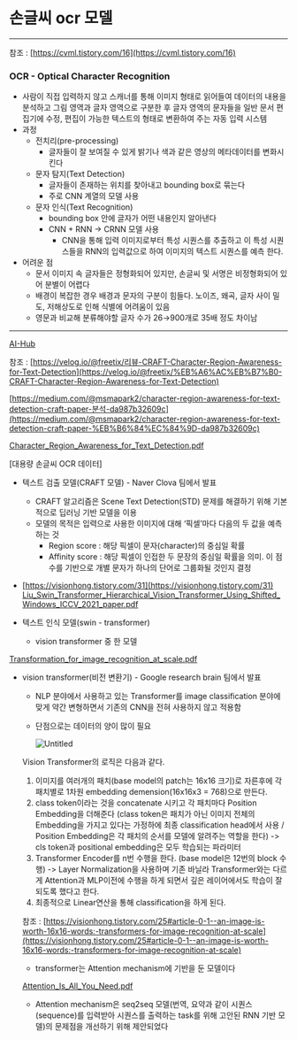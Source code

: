 # 손글씨 ocr 모델

---

참조 : [https://cvml.tistory.com/16](https://cvml.tistory.com/16)

### OCR - Optical Character Recognition

- 사람이 직접 입력하지 않고 스캐너를 통해 이미지 형태로 읽어들여 데이터의 내용을 분석하고 그림 영역과 글자 영역으로 구분한 후 글자 영역의 문자들을 일반 문서 편집기에 수정, 편집이 가능한 텍스트의 형태로 변환하여 주는 자동 입력 시스템
- 과정
    - 전치리(pre-processing)
        - 글자들이 잘 보여질 수 있게 밝기나 색과 같은 영상의 메타데이터를 변화시킨다
    - 문자 탐지(Text Detection)
        - 글자들이 존재하는 위치를 찾아내고 bounding box로 묶는다
        - 주로 CNN 계열의 모델 사용
    - 문자 인식(Text Recognition)
        - bounding box 안에 글자가 어떤 내용인지 알아낸다
        - CNN + RNN → CRNN 모델 사용
            - CNN을 통해 입력 이미지로부터 특성 시퀀스를 추출하고 이 특성 시퀀스들을 RNN의 입력값으로 하여 이미지의 텍스트 시퀀스를 예측 한다.
- 어려운 점
    - 문서 이미지 속 글자들은 정형화되어 있지만, 손글씨 및 서명은 비정형화되어 있어 분별이 어렵다
    - 배경이 복잡한 경우 배경과 문자의 구분이 힘들다. 노이즈, 왜곡, 글자 사이 밀도, 저해상도로 인해 식별에 어려움이 있음
    - 영문과 비교해 분류해야할 글자 수가 26→900개로 35배 정도 차이남

---

[AI-Hub](https://aihub.or.kr/aihubdata/data/view.do?currMenu=115&topMenu=100)

참조 : [https://velog.io/@freetix/리뷰-CRAFT-Character-Region-Awareness-for-Text-Detection](https://velog.io/@freetix/%EB%A6%AC%EB%B7%B0-CRAFT-Character-Region-Awareness-for-Text-Detection)

[https://medium.com/@msmapark2/character-region-awareness-for-text-detection-craft-paper-분석-da987b32609c](https://medium.com/@msmapark2/character-region-awareness-for-text-detection-craft-paper-%EB%B6%84%EC%84%9D-da987b32609c)

[Character_Region_Awareness_for_Text_Detection.pdf](https://github.com/seong-hyeon-2/TIL/files/10738024/Character_Region_Awareness_for_Text_Detection.pdf)


[대용량 손글씨 OCR 데이터]

- 텍스트 검출 모델(CRAFT 모델) - Naver Clova 팀에서 발표
    - CRAFT 알고리즘은 Scene Text Detection(STD) 문제를 해결하기 위해 기본적으로 딥러닝 기반 모델을 이용
    - 모델의 목적은 입력으로 사용한 이미지에 대해 ‘픽셀’마다 다음의 두 값을 예측하는 것
        - Region score : 해당 픽셀이 문자(character)의 중심일 확률
        - Affinity score : 해당 픽셀이 인접한 두 문장의 중심일 확률을 의미. 이 점수를 기반으로 개별 문자가 하나의 단어로 그룹화될 것인지 결정


- [https://visionhong.tistory.com/31](https://visionhong.tistory.com/31)
    [Liu_Swin_Transformer_Hierarchical_Vision_Transformer_Using_Shifted_Windows_ICCV_2021_paper.pdf](https://github.com/seong-hyeon-2/TIL/files/10738018/Liu_Swin_Transformer_Hierarchical_Vision_Transformer_Using_Shifted_Windows_ICCV_2021_paper.pdf)
    
- 텍스트 인식 모델(swin - transformer)
    - vision transformer 중 한 모델

[Transformation_for_image_recognition_at_scale.pdf](https://github.com/seong-hyeon-2/TIL/files/10738020/Transformation_for_image_recognition_at_scale.pdf)

- vision transformer(비전 변환기) - Google research brain 팀에서 발표
    - NLP 분야에서 사용하고 있는 Transformer를 image classification 분야에 맞게 약간 변형하면서 기존의 CNN을 전혀 사용하지 않고 적용함
    - 단점으로는 데이터의 양이 많이 필요
        
        ![Untitled](%E1%84%89%E1%85%A9%E1%86%AB%E1%84%80%E1%85%B3%E1%86%AF%E1%84%8A%E1%85%B5%20ocr%20%E1%84%86%E1%85%A9%E1%84%83%E1%85%A6%E1%86%AF%20c323dfe423e249779dc4b5ffc695fb5d/Untitled%201.png)
        
    
    Vision Transformer의 로직은 다음과 같다.
    
    1. 이미지를 여러개의 패치(base model의 patch는 16x16 크기)로 자른후에 각 패치별로 1차원 embedding demension(16x16x3 = 768)으로 만든다.
    2. class token이라는 것을 concatenate 시키고 각 패치마다 Position Embedding을 더해준다 (class token은 패치가 아닌 이미지 전체의 Embedding을 가지고 있다는 가정하에 최종 classification head에서 사용 / Position Embedding은 각 패치의 순서를 모델에 알려주는 역할을 한다) -> cls token과 positional embedding은 모두 학습되는 파라미터
    3. Transformer Encoder를 n번 수행을 한다. (base model은 12번의 block 수행) -> Layer Normalization을 사용하며 기존 바닐라 Transformer와는 다르게 Attention과 MLP이전에 수행을 하게 되면서 깊은 레이어에서도 학습이 잘 되도록 했다고 한다.
    4. 최종적으로 Linear연산을 통해 classification을 하게 된다.
    
    참조 : [https://visionhong.tistory.com/25#article-0-1--an-image-is-worth-16x16-words:-transformers-for-image-recognition-at-scale](https://visionhong.tistory.com/25#article-0-1--an-image-is-worth-16x16-words:-transformers-for-image-recognition-at-scale)
    
    - transformer는 Attention mechanism에 기반을 둔 모델이다
    
    [Attention_Is_All_You_Need.pdf](https://github.com/seong-hyeon-2/TIL/files/10738023/Attention_Is_All_You_Need.pdf)

    
    - Attention mechanism은 seq2seq 모델(번역, 요약과 같이 시퀀스(sequence)를 입력받아 시퀀스를 출력하는 task를 위해 고안된 RNN 기반 모델)의 문제점을 개선하기 위해 제안되었다
